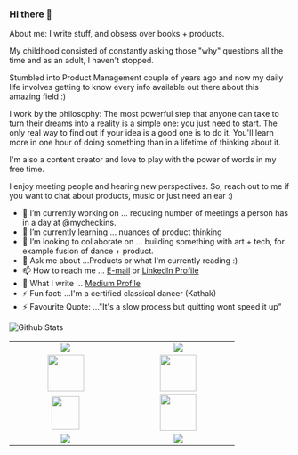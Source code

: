 
### Hi there 👋

About me: I write stuff, and obsess over books + products.

My childhood consisted of constantly asking those "why" questions all the time and as an adult, I haven't stopped.

Stumbled into Product Management couple of years ago and now my daily life involves getting to know every info available out there about this amazing field :)

I work by the philosophy: The most powerful step that anyone can take to turn their dreams into a reality is a simple one: you just need to start. The only real way to find out if your idea is a good one is to do it. You'll learn more in one hour of doing something than in a lifetime of thinking about it.

I'm also a content creator and love to play with the power of words in my free time.

I enjoy meeting people and hearing new perspectives. So, reach out to me if you want to chat about products, music or just need an ear :)  </p>


- 🔭 I’m currently working on ... reducing number of meetings a person has in a day at @mycheckins.
- 🌱 I’m currently learning ... nuances of product thinking
- 👯 I’m looking to collaborate on ... building something with art + tech, for example fusion of dance + product. 
- 💬 Ask me about ...Products or what I'm currently reading :)
- 📫 How to reach me ... [E-mail](jayant.shreya@gmail.com) or [LinkedIn Profile](https://www.linkedin.com/in/shreyajayant20)
- 📝 What I write ... [Medium Profile](https://medium.com/@jayant.shreya)
- ⚡ Fun fact: ...I'm a certified classical dancer (Kathak)
- ⚡ Favourite Quote: ..."It's a slow process but quitting wont speed it up"
 

<img
align="left"
alt="Github Stats"
src="https://github-readme-stats.vercel.app/api?username=Shreya869&show_icons=true&hide_border=true"
/>

[](https://github-readme-stats.vercel.app/api/top-langs/?username=Shreya869&hide=java&layout=compact)



<br>
<table>
<tbody>

<tr>
<td align="center" width="20%">
<span><b><center></center></b></span> 
<img src="https://img.icons8.com/color/48/000000/firebase.png"/>
</td>

<td align="center" width="20%">
<span><b><center></center></b></span> 
<img src="https://img.icons8.com/color/48/000000/python.png"/>
</td>

</tr>

<tr>
<td align="center" width="20%">
<span><b><center></center></b></span> 
<img height=65px src="https://img.icons8.com/color/48/000000/azure-1.png"> 
</td>

<td align="center" width="20%">
<span><b><center></center></b></span> 
<img src="https://img.icons8.com/nolan/48/ms-excel.png" width="65" height="65"/> 
</td>



<tr>
<td align="center" width="20%">
<span><b><center></center></b></span>
<img src="https://img.icons8.com/clouds/100/000000/office-365.png" width="50" height="60"/>
</td>

<td align="center" width="20%">
<span><b><center></center></b></span> 
<img height=65px src="https://img.icons8.com/color/48/000000/javascript-logo-1.png" > 
</td>


</tr>

<tr>
<td align="center" width="20%">
<span><b><center></center></b></span>
<img src="https://img.icons8.com/color/48/000000/git.png"/>
</td>

<td align="center" width="20%">
<span><b><center></center></b></span> 
<img src="https://img.icons8.com/dusk/64/000000/hand-with-pen.png"/>
</td>


</tr>

</tbody>
</table>

